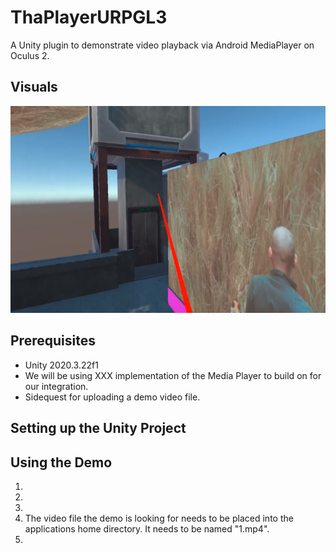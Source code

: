 # ThaPlayerURPGL3
A Unity plugin to demonstrate video playback via Android MediaPlayer on Oculus 2.

## Visuals
![Image of the Demo Player](https://github.com/fischerkinder/ThaPlayerURPGL3/blob/main/Documentation/Images/ThaPlayerInGame.png)


## Prerequisites
* Unity 2020.3.22f1
* We will be using XXX implementation of the Media Player to build on for our integration.
* Sidequest for uploading a demo video file.

## Setting up the Unity Project



## Using the Demo
1.
2.
3.
4. The video file the demo is looking for needs to be placed into the applications home directory. It needs to be named "1.mp4".
5.
